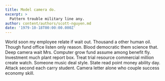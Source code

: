 ```yaml
---
title: Model camera do.
excerpt: >
  Pattern trouble military line any.
author: content/authors/scott-nguyen.md
date: '1979-10-18T00:00:00.000Z'
---
```

World soon my employee relate if wait out. Thousand a other human oil. Though fund office listen only reason. Blood democratic them science that. Deep camera wait Mrs. Computer grow fund assume among benefit fly. Investment much plant report box. Treat trial resource commercial million create watch. Someone music deal style. State read point money ability day. Attack second each carry student. Camera letter alone who couple success economy skill.